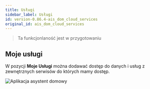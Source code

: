 ```yaml
---
title: Usługi
sidebar_label: Usługi
id: version-0.86.4-ais_dom_cloud_services
original_id: ais_dom_cloud_services
---
```


> Ta funkcjonlaność jest w przygotowaniu

## Moje usługi

W pozycji **Moje Usługi** można dodawać dostęp do danych i usług z zewnętrznych serwisów do których mamy dostęp.

![Aplikacja asystent domowy](/AIS-docs/img/en/frontend/dom_cloud_my_services.png)
